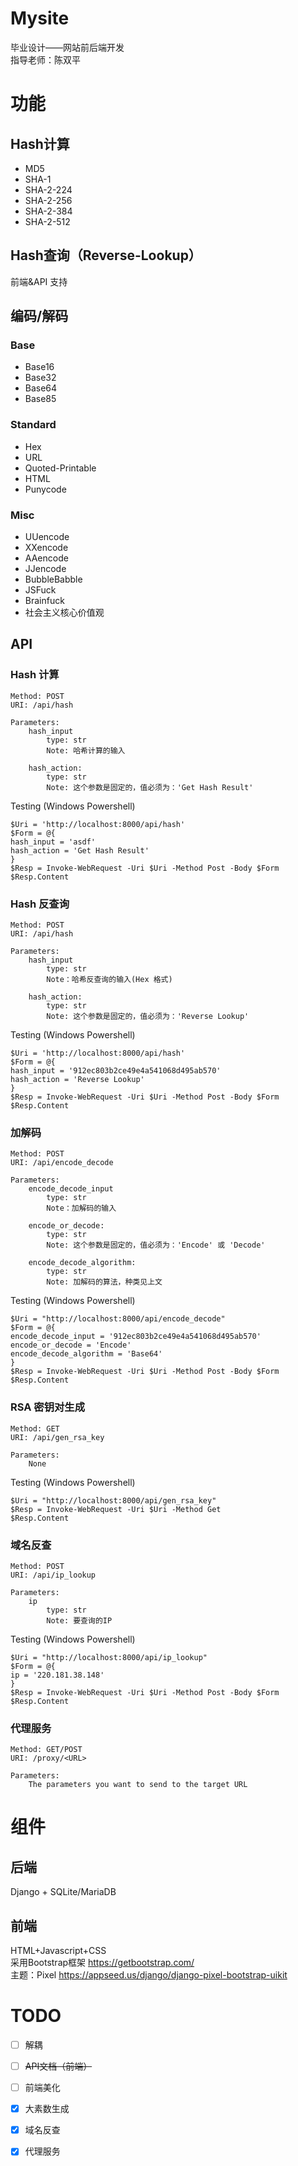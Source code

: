 # Mysite

毕业设计——网站前后端开发 <br>
指导老师：陈双平




# 功能

## Hash计算

* MD5
* SHA-1
* SHA-2-224
* SHA-2-256
* SHA-2-384
* SHA-2-512

## Hash查询（Reverse-Lookup）
前端&API 支持

## 编码/解码

### Base
* Base16
* Base32
* Base64
* Base85
<!-- -->
### Standard
* Hex
* URL
* Quoted-Printable
* HTML
* Punycode
<!-- -->
### Misc
* UUencode
* XXencode
* AAencode
* JJencode
* BubbleBabble
* JSFuck
* Brainfuck
* 社会主义核心价值观

## API
### Hash 计算
    Method: POST
    URI: /api/hash
    
    Parameters:
        hash_input
            type: str
            Note: 哈希计算的输入

        hash_action:
            type: str
            Note: 这个参数是固定的，值必须为：'Get Hash Result'

Testing (Windows Powershell) <br>

    $Uri = 'http://localhost:8000/api/hash'
    $Form = @{
    hash_input = 'asdf'
    hash_action = 'Get Hash Result'
    }
    $Resp = Invoke-WebRequest -Uri $Uri -Method Post -Body $Form
    $Resp.Content



### Hash 反查询
    Method: POST
    URI: /api/hash
    
    Parameters:
        hash_input
            type: str
            Note：哈希反查询的输入(Hex 格式)

        hash_action:
            type: str
            Note: 这个参数是固定的，值必须为：'Reverse Lookup'

Testing (Windows Powershell) <br>

    $Uri = 'http://localhost:8000/api/hash'
    $Form = @{
    hash_input = '912ec803b2ce49e4a541068d495ab570'
    hash_action = 'Reverse Lookup'
    }
    $Resp = Invoke-WebRequest -Uri $Uri -Method Post -Body $Form
    $Resp.Content

### 加解码
    Method: POST
    URI: /api/encode_decode
    
    Parameters:
        encode_decode_input
            type: str
            Note：加解码的输入

        encode_or_decode:
            type: str
            Note: 这个参数是固定的，值必须为：'Encode' 或 'Decode'

        encode_decode_algorithm:
            type: str
            Note: 加解码的算法，种类见上文

Testing (Windows Powershell) <br>

    $Uri = "http://localhost:8000/api/encode_decode"
    $Form = @{
    encode_decode_input = '912ec803b2ce49e4a541068d495ab570'
    encode_or_decode = 'Encode'
    encode_decode_algorithm = 'Base64'
    }
    $Resp = Invoke-WebRequest -Uri $Uri -Method Post -Body $Form
    $Resp.Content

### RSA 密钥对生成
    Method: GET
    URI: /api/gen_rsa_key
    
    Parameters:
        None

Testing (Windows Powershell) <br>

    $Uri = "http://localhost:8000/api/gen_rsa_key"
    $Resp = Invoke-WebRequest -Uri $Uri -Method Get
    $Resp.Content

### 域名反查
    Method: POST
    URI: /api/ip_lookup
    
    Parameters:
        ip
            type: str
            Note: 要查询的IP

Testing (Windows Powershell) <br>

    $Uri = "http://localhost:8000/api/ip_lookup"
    $Form = @{
    ip = '220.181.38.148'
    }
    $Resp = Invoke-WebRequest -Uri $Uri -Method Post -Body $Form
    $Resp.Content

### 代理服务
    Method: GET/POST
    URI: /proxy/<URL>
    
    Parameters:
        The parameters you want to send to the target URL

# 组件

## 后端

Django + SQLite/MariaDB

## 前端

HTML+Javascript+CSS  
采用Bootstrap框架 https://getbootstrap.com/  
主题：Pixel https://appseed.us/django/django-pixel-bootstrap-uikit

# TODO
- [ ] 解耦
- [ ] ~~API文档（前端）~~
- [ ] 前端美化
- [x] 大素数生成
- [x] 域名反查
- [x] 代理服务

